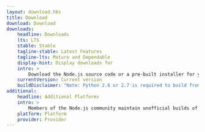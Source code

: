 ```yaml
---
layout: download.hbs
title: Download
download: Download
downloads:
    headline: Downloads
    lts: LTS
    stable: Stable
    tagline-stable: Latest Features
    tagline-lts: Mature and Dependable
    display-hint: Display downloads for
    intro: >
        Download the Node.js source code or a pre-built installer for your platform, and start developing today.
    currentVersion: Current version
    buildDisclaimer: "Note: Python 2.6 or 2.7 is required to build from source tarballs."
additional:
    headline: Additional Platforms
    intro: >
        Members of the Node.js community maintain unofficial builds of Node.js for additional platforms. Note that such builds are not supported by the Node.js core team and may not yet be at the same build level as current Node.js release.
    platform: Platform
    provider: Provider
---
```

